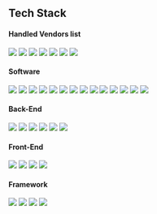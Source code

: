 ## Tech Stack

#### Handled Vendors list
<img src="https://img.shields.io/badge/Cisco-1BA0D7?style=flat-square&logo=cisco&logoColor=white"/></a>
<img src="https://img.shields.io/badge/Juniper-84B135?style=flat-square&logo=junipernetworks&logoColor=white"/></a>
<img src="https://img.shields.io/badge/Nokia-124191?style=flat-square&logo=nokia&logoColor=white"/></a>
<img src="https://img.shields.io/badge/Netapp-0067C5?style=flat-square&logo=netapp&logoColor=white"/></a>
<img src="https://img.shields.io/badge/HP-0096D6?style=flat-square&logo=hp&logoColor=white"/></a>
<img src="https://img.shields.io/badge/Dell-007DB8?style=flat-square&logo=dell&logoColor=white"/></a>
<img src="https://img.shields.io/badge/Samsung-1428A0?style=flat-square&logo=samsung&logoColor=white"/></a>
#### Software 
<img src="https://img.shields.io/badge/Windows-0078D6?style=flat-square&logo=windows&logoColor=white"/></a>
<img src="https://img.shields.io/badge/Redhat-EE0000?style=flat-square&logo=redhat&logoColor=white"/></a>
<img src="https://img.shields.io/badge/CentOS-262577?style=flat-square&logo=centos&logoColor=white"/></a>
<img src="https://img.shields.io/badge/Apache-D22128?style=flat-square&logo=apache&logoColor=white"/></a>
<img src="https://img.shields.io/badge/Tomcat-F8DC75?style=flat-square&logo=apachetomcat&logoColor=white"/></a>
<img src="https://img.shields.io/badge/Gitlab-FC6D26?style=flat-square&logo=gitlab&logoColor=white"/></a>
<img src="https://img.shields.io/badge/Redmine-B32024?style=flat-square&logo=redmine&logoColor=white"/></a>
<img src="https://img.shields.io/badge/Kubernetes-326CE5?style=flat-square&logo=kubernetes&logoColor=white"/></a>
<img src="https://img.shields.io/badge/Docker-2496ED?style=flat-square&logo=docker&logoColor=white"/></a>
<img src="https://img.shields.io/badge/Redis-DC382D?style=flat-square&logo=redis&logoColor=white"/></a>
<img src="https://img.shields.io/badge/MySQL-4479A1?style=flat-square&logo=mysql&logoColor=white"/></a>
<img src="https://img.shields.io/badge/SQLite-003B57?style=flat-square&logo=sqlite&logoColor=white"/></a>
<img src="https://img.shields.io/badge/PostgreSQL-4169E1?style=flat-square&logo=postgresql&logoColor=white"/></a>
<img src="https://img.shields.io/badge/msSQL-CC2927?style=flat-square&logo=microsoftsqlserver&logoColor=white"/></a>
#### Back-End
<img src="https://img.shields.io/badge/Python-3766AB?style=flat-square&logo=Python&logoColor=white"/></a>
<img src="https://img.shields.io/badge/C-A8B9CC?style=flat-square&logo=C&logoColor=white"/></a>
<img src="https://img.shields.io/badge/C++-00599C?style=flat-square&logo=Cplusplus&logoColor=white"/></a>
<img src="https://img.shields.io/badge/php-777BB4?style=flat-square&logo=php&logoColor=white"/></a>
<img src="https://img.shields.io/badge/Java-0769AD?style=flat-square&logo=java&logoColor=white"/></a>
<img src="https://img.shields.io/badge/Ruby-CC342D?style=flat-square&logo=ruby&logoColor=white"/></a>
#### Front-End
<img src="https://img.shields.io/badge/HTML5-E34F26?style=flat-square&logo=html5&logoColor=white"/></a>
<img src="https://img.shields.io/badge/CSS3-1572B6?style=flat-square&logo=css3&logoColor=white"/></a>
<img src="https://img.shields.io/badge/javascript-F7DF1E?style=flat-square&logo=javascript&logoColor=white"/></a>
<img src="https://img.shields.io/badge/jQuery-0769AD?style=flat-square&logo=jquery&logoColor=white"/></a>
#### Framework
<img src="https://img.shields.io/badge/Spring-6DB33F?style=flat-square&logo=spring&logoColor=white"/></a>
<img src="https://img.shields.io/badge/Bootstrap-7952B3?style=flat-square&logo=bootstrap&logoColor=white"/></a>
<img src="https://img.shields.io/badge/Django-092E20?style=flat-square&logo=django&logoColor=white"/></a>
<img src="https://img.shields.io/badge/Flask-000000?style=flat-square&logo=flask&logoColor=white"/></a>
